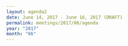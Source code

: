 ```yaml
---
layout: agenda2
date: June 14, 2017 - June 16, 2017 (DRAFT)
permalink: meetings/2017/06/agenda
year: "2017"
month: "06"
---
```

